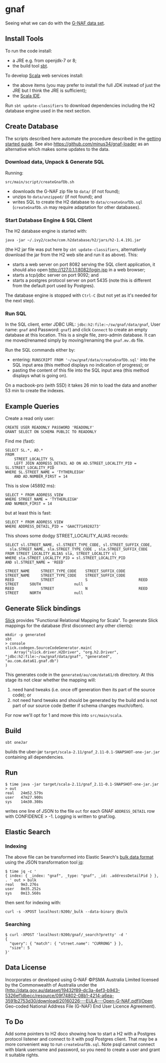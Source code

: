 # gnaf

Seeing what we can do with the [G-NAF data set](http://www.data.gov.au/dataset/geocoded-national-address-file-g-naf).

## Install Tools

To run the code install:
- a JRE e.g. from openjdk-7 or 8;
- the build tool [sbt](http://www.scala-sbt.org/).

To develop [Scala](http://scala-lang.org/) web services install:
- the above items (you may prefer to install the full JDK instead of just the JRE but I think the JRE is sufficient);
- the [Scala IDE](http://scala-ide.org/download/current.html).

Run `sbt update-classifiers` to download dependencies including the H2 database engine used in the next section.

## Create Database

The scripts described here automate the procedure described in the [getting started guide](https://www.psma.com.au/sites/default/files/g-naf_-_getting_started_guide.pdf).
See also https://github.com/minus34/gnaf-loader as an alternative which makes some updates to the data.

### Download data, Unpack & Generate SQL
Running:

	src/main/script/createGnafDb.sh

- downloads the G-NAF zip file to `data/` (if not found);
- unzips to `data/unzipped/` (if not found); and
- writes SQL to create the H2 database to `data/createGnafDb.sql` (`createGnafDb.sh` may require adaptation for other databases).

### Start Database Engine & SQL Client
The H2 database engine is started with:

	java -jar ~/.ivy2/cache/com.h2database/h2/jars/h2-1.4.191.jar

(the H2 jar file was put here by `sbt update-classifiers`, alternatively download the jar from the H2 web site and run it as above).
This:
- starts a web server on port 8082 serving the SQL client application, it should also open http://127.0.1.1:8082/login.jsp in a web browser;
- starts a tcp/jdbc server on port 9092; and
- starts a postgres protocol server on port 5435 (note this is different from the default port used by Postgres).

The database engine is stopped with `Ctrl-C` (but not yet as it's needed for the next step).

### Run SQL
In the SQL client, enter JDBC URL: `jdbc:h2:file:~/sw/gnaf/data/gnaf`, User name: `gnaf` and Password: `gnaf`) and click `Connect` to create an empty database at this location.
This is a single file, zero-admin database. It can me moved/renamed simply by moving/renaming the `gnaf.mv.db` file.


Run the SQL commands either by:
- entering: `RUNSCRIPT FROM '~/sw/gnaf/data/createGnafDb.sql'` into the SQL input area (this method displays no indication of progress); or
- pasting the content of this file into the SQL input area (this method displays what is going on).

On a macbook-pro (with SSD) it takes 26 min to load the data and another 53 min to create the indexes. 

## Example Queries
Create a read only user:

    CREATE USER READONLY PASSWORD 'READONLY'
    GRANT SELECT ON SCHEMA PUBLIC TO READONLY

Find me (fast):

    SELECT SL.*, AD.*
    FROM
        STREET_LOCALITY SL
        LEFT JOIN ADDRESS_DETAIL AD ON AD.STREET_LOCALITY_PID = SL.STREET_LOCALITY_PID  
    WHERE SL.STREET_NAME = 'TYTHERLEIGH'
        AND AD.NUMBER_FIRST = 14

This is slow (45892 ms):

    SELECT * FROM ADDRESS_VIEW 
    WHERE STREET_NAME = 'TYTHERLEIGH'
    AND NUMBER_FIRST = 14

but at least this is fast:

    SELECT * FROM ADDRESS_VIEW 
    WHERE ADDRESS_DETAIL_PID = 'GAACT714928273'

This shows some dodgy STREET_LOCALITY_ALIAS records:

	SELECT sl.STREET_NAME, sl.STREET_TYPE_CODE, sl.STREET_SUFFIX_CODE,
	  sla.STREET_NAME, sla.STREET_TYPE_CODE , sla.STREET_SUFFIX_CODE 
	FROM STREET_LOCALITY_ALIAS sla, STREET_LOCALITY sl
	WHERE sla.STREET_LOCALITY_PID = sl.STREET_LOCALITY_PID
	AND sl.STREET_NAME = 'REED'
	
	STREET_NAME     STREET_TYPE_CODE    STREET_SUFFIX_CODE      STREET_NAME     STREET_TYPE_CODE    STREET_SUFFIX_CODE  
	REED            STREET              S                       REED STREET     SOUTH               null
	REED            STREET              N                       REED STREET     NORTH               null

## Generate Slick bindings
[Slick](http://slick.typesafe.com/) provides "Functional Relational Mapping for Scala".
To generate Slick mappings for the database (first disconnect any other clients):

    mkdir -p generated
    sbt
    > console
    slick.codegen.SourceCodeGenerator.main(
        Array("slick.driver.H2Driver", "org.h2.Driver", "jdbc:h2:file:~/sw/gnaf/data/gnaf", "generated", "au.com.data61.gnaf.db")
    )

This generates code in the `generated/au/com/data61/db` directory.
At this stage its not clear whether the mapping will:
1. need hand tweaks (i.e. once off generation then its part of the source code); or
2. not need hand tweaks and should be generated by the build and is not part of our source code (better if schema changes much/often).

For now we'll opt for 1 and move this into `src/main/scala`.

## Build

	sbt oneJar
	
builds the uber-jar `target/scala-2.11/gnaf_2.11-0.1-SNAPSHOT-one-jar.jar` containing all dependencies.

## Run

	$ time java -jar target/scala-2.11/gnaf_2.11-0.1-SNAPSHOT-one-jar.jar > out
	real   24m52.579s
	user   47m27.900s
	sys    14m30.308s
	
writes one line of JSON to the file `out` for each GNAF `ADDRESS_DETAIL` row with CONFIDENCE > -1. Logging is written to gnaf.log.

## Elastic Search

### Indexing
The above file can be transformed into Elastic Search's [bulk data format](https://www.elastic.co/guide/en/elasticsearch/guide/current/bulk.html)
using the JSON transformation tool [jq](https://stedolan.github.io/jq/):

	$ time jq -c '
	{ index: { _index: "gnaf", _type: "gnaf", _id: .addressDetailPid } },
	. ' out > bulk
	real   9m3.276s
	user   8m35.252s
	sys    0m13.560s

then sent for indexing with:

	curl -s -XPOST localhost:9200/_bulk --data-binary @bulk
	
### Searching

	$ curl -XPOST 'localhost:9200/gnaf/_search?pretty' -d '
	{
	  "query": { "match": { "street.name": "CURRONG" } },
	  "size": 5
	}' 
	

## Data License

Incorporates or developed using G-NAF ©PSMA Australia Limited licensed by the Commonwealth of Australia under the
[http://data.gov.au/dataset/19432f89-dc3a-4ef3-b943-5326ef1dbecc/resource/09f74802-08b1-4214-a6ea-3591b2753d30/download/20160226---EULA---Open-G-NAF.pdf](Open Geo-coded National Address File (G-NAF) End User Licence Agreement).

## To Do
Add some pointers to H2 doco showing how to start a H2 with a Postgres protocol listener and connect to it with psql Postgres client. That may be a more convenient way to run `createGnafDb.sql`. Note psql cannot connect with blank username and password, so you need to create a user and grant it suitable rights.

